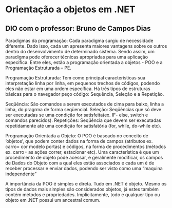 # Orientação a objetos em .NET
## DIO com o professor: Bruno de Campos Dias

Paradigmas da programação: Cada paradigma surgiu de necessidade diferente. Dado isso, cada um apresenta maiores vantagens sobre os outros dentro do desenvolvimento de determinado sistema. Sendo assim, um paradigma pode oferecer técnicas apropriadas para uma aplicação especifica. Entre eles, estão a programação orientada a objetos - POO e a Programação Estruturada – PE.

Programação Estruturada: Tem como principal características sua interpretação linha por linha, em pequenos trechos de códigos, podendo eles não estar em uma ordem específica. Há três tipos de estruturas básicas para o navegador peço código: Sequência, Seleção e a Repetição.

Seqüência: São comandos a serem executados de cima para baixo, linha a linha, do pragrma de forma seqüencial.
Seleção: Seqüências que só deve ser executadas se uma condição for satisfeita(ex. IF- else, switch e comandos parecidos).
Repetições: Seqüência que devem ser executadas repetidamente até uma condição for satisfatória (for, while, do-while etc).

Programação Orientada a Objeto: O POO é baseado no conceito de ‘objetos’, que podem conter dados na forma de campos (atributos ex. carro= cor modelo portas) e códigos, na forma de procedimentos (métodos ex. carro= as ações correr, estacionar etc). Uma característica é que um procedimento de objeto pode acessar, e geralmente modificar, os campos de Dados do Objeto com a qual eles estão associados e cada um é de receber processar e enviar dados, podendo ser visto como uma “maquina independente”

A importância da POO é simples e direta. Tudo em .NET é objeto. Mesmo os tipos de dados mais simples são considerados objetos, já estes também contém métodos e propriedades. Implicitamente, todo e qualquer tipo ou objeto em .NET possui um ancestral comum.
